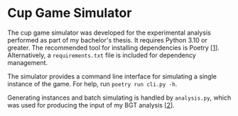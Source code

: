 ﻿# Cup Game Simulator

The cup game simulator was developed for the experimental analysis performed as part of my bachelor's thesis.
It requires Python 3.10 or greater.
The recommended tool for installing dependencies is Poetry [[1](https://python-poetry.org/docs/)].
Alternatively, a `requirements.txt` file is included for dependency management.

The simulator provides a command line interface for simulating a single instance of the game.
For help, run `poetry run cli.py -h`.

Generating instances and batch simulating is handled by `analysis.py`, which was used for producing the input of my BGT analysis [[2](https://github.com/j-kuehn/bgt-analysis)].
